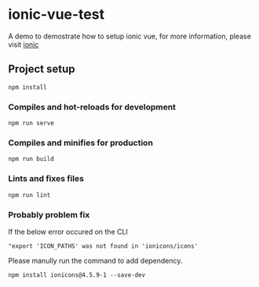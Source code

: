 # ionic-vue-test
A demo to demostrate how to setup ionic vue, for more information, please visit [ionic](http://ionicframework.com)

## Project setup
```
npm install
```

### Compiles and hot-reloads for development
```
npm run serve
```

### Compiles and minifies for production
```
npm run build
```

### Lints and fixes files
```
npm run lint
```

### Probably problem fix
If the below error occured on the CLI
```
"export 'ICON_PATHS' was not found in 'ionicons/icons'
```
Please manully run the command to add dependency.
```
npm install ionicons@4.5.9-1 --save-dev
```
